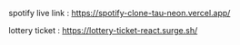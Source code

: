 spotify live link : https://spotify-clone-tau-neon.vercel.app/

lottery ticket : https://lottery-ticket-react.surge.sh/

